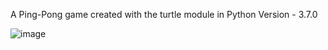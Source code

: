 A Ping-Pong game created with the turtle module in Python Version - 3.7.0


![image](https://user-images.githubusercontent.com/92085719/153762533-c6112f30-6d3d-469e-9a76-819b3cf56519.png)
